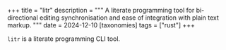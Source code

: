 +++
title = "litr"
description = """
A literate programming tool for bi-directional editing synchronisation
and ease of integration with plain text markup.
"""
date  = 2024-12-10
[taxonomies]
tags =  ["rust"]
+++

`litr` is a literate programming CLI tool.
